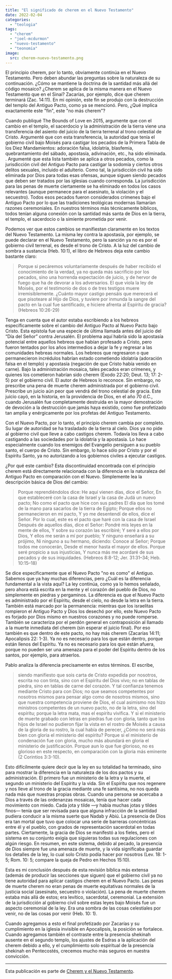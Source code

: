 ```yaml
---
title: "El significado de cherem en el Nuevo Testamento"
date: 2022-02-04
categories: 
  - "teologia"
tags: 
  - "cherem"
  - "joel-mcdurmon"
  - "nuevo-testamento"
  - "teonomia"
image:
  src: cherem-nuevo-testamento.png
---
```


El principio cherem, por lo tanto, obviamente continúa en el Nuevo Testamento. Pero deben abundar las preguntas sobre la naturaleza de su continuación. ¿Cómo se mantiene la doctrina de la santidad más allá del código mosaico? ¿Cherem se aplica de la misma manera en el Nuevo Testamento que en el Sinaí? Zacarías, por ejemplo, dice que cherem terminará (Zac. 14:11). En mi opinión, este fin se produjo con la destrucción del templo del Antiguo Pacto, como ya se mencionó. Pero, ¿Qué implica exactamente este "fin", este "no más cherem"?

Cuando publiqué The Bounds of Love en 2015, argumente que con el cambio en el templo, el sacerdocio y la administración de la tierra viene una transferencia del asiento del juicio de la tierra terrenal al trono celestial de Cristo. Argumenté que con esta transferencia, la autoridad que tenía el gobierno civil bajo Moisés para castigar los pecados de la Primera Tabla de los Diez Mandamientos: adoración falsa, idolatría, blasfemia, quebrantamiento del sábado, apostasía, adivinación, etc., ha sido eliminada. . Argumenté que esta lista también se aplica a otros pecados, como la jurisdicción civil del Antiguo Pacto para castigar la sodomía y ciertos otros delitos sexuales, incluido el adulterio. Como tal, la jurisdicción civil ha sido eliminada por Dios para todas esas ofensas, aunque siguen siendo pecados que deben ser tratados por las iglesias cuando corresponda. La jurisdicción para las penas de muerte ciertamente se ha eliminado en todos los casos relevantes (aunque permanece para el asesinato, la violación y el secuestro). Todos esos pecados fueron considerados crímenes bajo el Antiguo Pacto por lo que las tradiciones teológicas modernas llamarían razones ceremoniales. En nuestros términos más técnicamente bíblicos, todos tenían alguna conexión con la santidad más santa de Dios en la tierra, el templo, el sacerdocio o la simiente prometida por venir.

Podemos ver que estos cambios se manifiestan claramente en los textos del Nuevo Testamento. La misma ley contra la apostasía, por ejemplo, se puede declarar en el Nuevo Testamento, pero la sanción ya no es por el gobierno civil terrenal, es desde el trono de Cristo. A la luz del cambio de sombra a sustancia (Heb. 10:1), el libro de Hebreos deja este cambio bastante claro:

> Porque si pecáremos voluntariamente después de haber recibido el conocimiento de la verdad, ya no queda más sacrificio por los pecados, sino una horrenda expectación de juicio, y de hervor de fuego que ha de devorar a los adversarios. El que viola la ley de Moisés, por el testimonio de dos o de tres testigos muere irremisiblemente. ¿Cuánto mayor castigo pensáis que merecerá el que pisoteare al Hijo de Dios, y tuviere por inmunda la sangre del pacto en la cual fue santificado, e hiciere afrenta al Espíritu de gracia? (Hebreos 10:26-29)

Tenga en cuenta que el autor estaba escribiendo a los hebreos específicamente sobre el cambio del Antiguo Pacto al Nuevo Pacto bajo Cristo. Esta epístola fue una especie de última llamada antes del juicio del “Día del Señor” contra Jerusalén. El problema aquí habría sido la apostasía potencial entre aquellos hebreos que habían profesado a Cristo, pero fueron tentados por los años intermedios a dejar la fe y regresar a las comunidades hebreas normales. Los hebreos que regresaron o que permanecieron incrédulos habrían estado cometiendo idolatría (adoración falsa en el templo) y apostasía (negación de que Cristo había venido en carne). Bajo la administración mosaica, tales pecados eran crímenes, y quienes los cometieron habrían sido cherem (Éxodo 22:20; Deut. 13; 17: 2-5) por el gobierno civil. El autor de Hebreos lo reconoce. Sin embargo, no prescribe una pena de muerte cherem administrada por el gobierno civil. Prescribe un juicio aún peor que vendrá del trono celestial de gracia. Este juicio cayó, en la historia, en la providencia de Dios, en el año 70 d.C., cuando Jerusalén fue completamente destruida en la mayor demostración de devoción a la destrucción que jamás haya existido, como fue profetizado tan amplia y enérgicamente por los profetas del Antiguo Testamento.

Con el Nuevo Pacto, por lo tanto, el principio cherem cambia por completo. Su lugar de autoridad se ha trasladado de la tierra al cielo. Dios ya no pide al gobierno civil que lleve a cabo castigos cherem. Todavía los lleva a cabo castigando a las sociedades por la idolatría y la apostasía. Lo hace especialmente cuando los enemigos del Evangelio persiguen a su pueblo santo, el cuerpo de Cristo. Sin embargo, lo hace sólo por Cristo y por el Espíritu Santo, ya no autorizando a los gobiernos civiles a ejecutar castigos.

¿Por qué este cambio? Esta discontinuidad encontrada con el principio cherem está directamente relacionada con la diferencia en la naturaleza del Antiguo Pacto en comparación con el Nuevo. Simplemente lea la descripción básica de Dios del cambio:

> Porque reprendiéndolos dice: He aquí vienen días, dice el Señor, En que estableceré con la casa de Israel y la casa de Judá un nuevo pacto; No como el pacto que hice con sus padres El día que los tomé de la mano para sacarlos de la tierra de Egipto; Porque ellos no permanecieron en mi pacto, Y yo me desentendí de ellos, dice el Señor. Por lo cual, este es el pacto que haré con la casa de Israel Después de aquellos días, dice el Señor: Pondré mis leyes en la mente de ellos, Y sobre su corazón las escribiré; Y seré a ellos por Dios, Y ellos me serán a mí por pueblo; Y ninguno enseñará a su prójimo, Ni ninguno a su hermano, diciendo: Conoce al Señor; Porque todos me conocerán, Desde el menor hasta el mayor de ellos. Porque seré propicio a sus injusticias, Y nunca más me acordaré de sus pecados y de sus iniquidades. (Hebreos 8:8-12; Jer. 31:31–34; Heb. 10:15–18)

Se dice específicamente que el Nuevo Pacto "no es como" el Antiguo. Sabemos que ya hay muchas diferencias, pero ¿Cuál es la diferencia fundamental a la vista aquí? La ley continúa, como ya lo hemos señalado, pero ahora está escrita en la mente y el corazón del pueblo de Dios, no simplemente en piedras y pergaminos. La diferencia es que el Nuevo Pacto es administrado por el Espíritu, desde el cielo, no desde la letra en la tierra. También está marcado por la permanencia: mientras que los israelitas rompieron el Antiguo Pacto y Dios los desechó por ello, este Nuevo Pacto es forjado por Dios mismo en nuestros corazones y no puede romperse. También se caracteriza por el perdón general en contraposición al llamado a la muerte inmediata del cherem (sin esperar el juicio final). Por eso también es que dentro de este pacto, no hay más cherem (Zacarías 14:11; Apocalipsis 22: 1-3). Ya no es necesario para los que están dentro, porque están llenos del Espíritu. Ya no es necesario para los que están afuera, porque no pueden ser una amenaza para el poder del Espíritu dentro de los santos, por ejemplo, para atraerlos.

Pablo analiza la diferencia precisamente en estos términos. El escribe,

> siendo manifiesto que sois carta de Cristo expedida por nosotros, escrita no con tinta, sino con el Espíritu del Dios vivo; no en tablas de piedra, sino en tablas de carne del corazón. Y tal confianza tenemos mediante Cristo para con Dios; no que seamos competentes por nosotros mismos para pensar algo como de nosotros mismos, sino que nuestra competencia proviene de Dios, el cual asimismo nos hizo ministros competentes de un nuevo pacto, no de la letra, sino del espíritu; porque la letra mata, mas el espíritu vivifica. Y si el ministerio de muerte grabado con letras en piedras fue con gloria, tanto que los hijos de Israel no pudieron fijar la vista en el rostro de Moisés a causa de la gloria de su rostro, la cual había de perecer, ¿Cómo no será más bien con gloria el ministerio del espíritu? Porque si el ministerio de condenación fue con gloria, mucho más abundará en gloria el ministerio de justificación. Porque aun lo que fue glorioso, no es glorioso en este respecto, en comparación con la gloria más eminente (2 Corintios 3:3-10).

Esto difícilmente quiere decir que la ley en su totalidad ha terminado, sino para mostrar la diferencia en la naturaleza de los dos pactos y su administración. El primero fue un ministerio de la letra y la muerte, el segundo un ministerio del Espíritu y la vida. Sin el Espíritu que nos regenere y nos lleve al trono de la gracia mediante una fe santísima, no nos queda nada más que nuestras propias obras. Cuando una persona se acercaba a Dios a través de las ordenanzas mosaicas, tenía que hacer cada movimiento con miedo. Cada jota y tilde —y había muchas jotas y tildes finos— tenía que ser revisada para que alguna infracción de la santidad pudiera conducir a la misma suerte que Nadab y Abiú. La presencia de Dios era tan mortal que tuvo que colocar una serie de barreras concéntricas entre él y el pueblo, con grados de representación sacerdotal en todas partes. Ciertamente, la gracia de Dios se manifestó a los fieles, pero el sistema en su conjunto exigía que siguieras todas sus regulaciones con algún riesgo. En resumen, en este sistema, debido al pecado, la presencia de Dios siempre fue una amenaza de muerte, y la vida significaba guardar los detalles de la ley, lo cual solo Cristo podía hacer por nosotros (Lev. 18: 1-5; Rom. 10: 5; compare la queja de Pedro en Hechos 15:10).

Esta es mi conclusión después de esta revisión bíblica más extensa (además de producir las secciones que siguen) que el gobierno civil ya no tiene autoridad para aplicar castigos cherem en el Nuevo Pacto. Las penas de muerte cherem no eran penas de muerte equitativas normales de la justicia social (asesinato, secuestro o violación). La pena de muerte cherem estaba más allá de estos; era levítico, sacerdotal, ceremonial. La extensión de la jurisdicción al gobierno civil sobre estas leyes bajo Moisés fue un aspecto ceremonial de la ley. Era una sombra de las cosas celestiales por venir, no de las cosas por venir (Heb. 10: 1).

Cuando agregamos a esto el final profetizado por Zacarías y su cumplimiento en la iglesia invisible en Apocalipsis, la posición se fortalece. Cuando agregamos también el contraste entre la presencia shekinah ausente en el segundo templo, los ajustes de Esdras a la aplicación del cherem debido a ello, y el cumplimiento solo espiritual de la presencia shekinah en Pentecostés, crecemos mucho más seguros en nuestra convicción.

* * *

Esta publicación es parte de [Cherem y el Nuevo Testamento](/articulos/cherem-en-el-nuevo-testamento).
